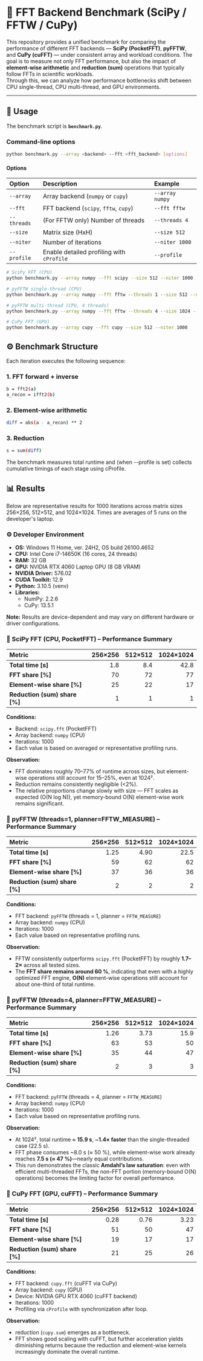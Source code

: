 # 🧮 FFT Backend Benchmark (SciPy / FFTW / CuPy)

This repository provides a unified benchmark for comparing the performance of different FFT backends — **SciPy (PocketFFT)**, **pyFFTW**, and **CuPy (cuFFT)** — under consistent array and workload conditions.
The goal is to measure not only FFT performance, but also the impact of **element-wise arithmetic** and **reduction (sum)** operations that typically follow FFTs in scientific workloads.  
Through this, we can analyze how performance bottlenecks shift between CPU single-thread, CPU multi-thread, and GPU environments.

---

## 🚀 Usage

The benchmark script is **`benchmark.py`**.

### Command-line options

```bash
python benchmark.py --array <backend> --fft <fft_backend> [options]
```

#### Options

| Option | Description | Example |
|:--|:--|:--|
| `--array` | Array backend (`numpy` or `cupy`) | `--array numpy` |
| `--fft` | FFT backend (`scipy`, `fftw`, `cupy`) | `--fft fftw` |
| `--threads` | (For FFTW only) Number of threads | `--threads 4` |
| `--size` | Matrix size (HxH) | `--size 512` |
| `--niter` | Number of iterations | `--niter 1000` |
| `--profile` | Enable detailed profiling with `cProfile` | `--profile` |




```bash
# SciPy FFT (CPU)
python benchmark.py --array numpy --fft scipy --size 512 --niter 1000

# pyFFTW single-thread (CPU)
python benchmark.py --array numpy --fft fftw --threads 1 --size 512 --niter 1000

# pyFFTW multi-thread (CPU, 4 threads)
python benchmark.py --array numpy --fft fftw --threads 4 --size 1024 --niter 1000

# CuPy FFT (GPU)
python benchmark.py --array cupy --fft cupy --size 512 --niter 1000
```

## ⚙️ Benchmark Structure
Each iteration executes the following sequence:

### 1. FFT forward + inverse
```bash
b = fft2(a)
a_recon = ifft2(b)
```

### 2. Element-wise arithmetic
```bash
diff = abs(a - a_recon) ** 2
```

### 3. Reduction
```bash
s = sum(diff)
```

The benchmark measures total runtime and (when --profile is set) collects cumulative timings of each stage using cProfile.

## 📊 Results
Below are representative results for 1000 iterations across matrix sizes 256×256, 512×512, and 1024×1024.
Times are averages of 5 runs on the developer's laptop.

### ⚙️ Developer Environment

- **OS:** Windows 11 Home, ver. 24H2, OS build 26100.4652  
- **CPU:** Intel Core i7-14650K (16 cores, 24 threads)  
- **RAM:** 32 GB  
- **GPU:** NVIDIA RTX 4060 Laptop GPU (8 GB VRAM)  
- **NVIDIA Driver:** 576.02  
- **CUDA Toolkit:** 12.9  
- **Python:** 3.10.5 (venv)  
- **Libraries:**
  - NumPy: 2.2.6  
  - CuPy: 13.5.1  

**Note:** Results are device-dependent and may vary on different hardware or driver configurations.

### 🧪 SciPy FFT (CPU, PocketFFT) – Performance Summary

| Metric | 256×256 | 512×512 | 1024×1024 |
|:--|--:|--:|--:|
| **Total time [s]** | 1.8 | 8.4 | 42.8 |
| **FFT share [%]** | 70 | 72 | 77 |
| **Element-wise share [%]** | 25 | 22 | 17 |
| **Reduction (sum) share [%]** | 1 | 1 | 1 |

**Conditions:**  
- Backend: `scipy.fft` (PocketFFT)  
- Array backend: `numpy` (CPU)  
- Iterations: 1000  
- Each value is based on averaged or representative profiling runs.  

**Observation:**  
- FFT dominates roughly 70–77% of runtime across sizes, but element-wise operations still account for 15–25%, even at 1024².  
- Reduction remains consistently negligible (<2%).  
- The relative proportions change slowly with size — FFT scales as expected (O(N log N)), yet memory-bound O(N) element-wise work remains significant.


### 🧪 pyFFTW (threads=1, planner=FFTW_MEASURE) – Performance Summary

| Metric | 256×256 | 512×512 | 1024×1024 |
|:--|--:|--:|--:|
| **Total time [s]** | 1.25 | 4.90 | 22.5 |
| **FFT share [%]** | 59 | 62 | 62 |
| **Element-wise share [%]** | 37 | 36 | 36 |
| **Reduction (sum) share [%]** | 2 | 2 | 2 |

**Conditions:**  
- FFT backend: `pyFFTW` (threads = 1, planner = `FFTW_MEASURE`)  
- Array backend: `numpy` (CPU)  
- Iterations: 1000  
- Each value based on representative profiling runs.

**Observation:**  
- FFTW consistently outperforms `scipy.fft` (PocketFFT) by roughly **1.7–2×** across all tested sizes.  
- The **FFT share remains around 60 %**, indicating that even with a highly optimized FFT engine, **O(N)** element-wise operations still account for about one-third of total runtime.  



### 🧪 pyFFTW (threads=4, planner=FFTW_MEASURE) – Performance Summary

| Metric | 256×256 | 512×512 | 1024×1024 |
|:--|--:|--:|--:|
| **Total time [s]** | 1.26 | 3.73 | 15.9 |
| **FFT share [%]** | 63 | 53 | 50 |
| **Element-wise share [%]** | 35 | 44 | 47 |
| **Reduction (sum) share [%]** | 2 | 3 | 3 |

**Conditions:**  
- FFT backend: `pyFFTW` (threads = 4, planner = `FFTW_MEASURE`)  
- Array backend: `numpy` (CPU)  
- Iterations: 1000  
- Each value based on representative profiling runs.

**Observation:**  
- At 1024², total runtime ≈ **15.9 s**, ~**1.4× faster** than the single-threaded case (22.5 s).  
- FFT phase consumes ~8.0 s (≈ 50 %), while element-wise work already reaches **7.5 s (≈ 47 %)**—nearly equal contributions.  
- This run demonstrates the classic **Amdahl’s law saturation**: even with efficient multi-threaded FFTs, the non-FFT portion (memory-bound O(N) operations) becomes the limiting factor for overall performance.


### 🧪 CuPy FFT (GPU, cuFFT) – Performance Summary

| Metric | 256×256 | 512×512 | 1024×1024 |
|:--|--:|--:|--:|
| **Total time [s]** | 0.28 | 0.76 | 3.23 |
| **FFT share [%]** | 51 | 50 | 47 |
| **Element-wise share [%]** | 19 | 17 | 17 |
| **Reduction (sum) share [%]** | 21 | 25 | 26 |

**Conditions:**  
- FFT backend: `cupy.fft` (cuFFT via CuPy)  
- Array backend: `cupy` (GPU)  
- Device: NVIDIA GPU RTX 4060 (cuFFT backend)  
- Iterations: 1000  
- Profiling via `cProfile` with synchronization after loop.

**Observation:**  
- reduction (`cupy.sum`) emerges as a bottleneck.
- FFT shows good scaling with cuFFT, but further acceleration yields diminishing returns because the reduction and element-wise kernels increasingly dominate the overall runtime.  

